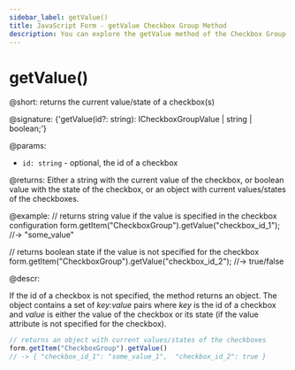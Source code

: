 ```yaml
---
sidebar_label: getValue()
title: JavaScript Form - getValue Checkbox Group Method 
description: You can explore the getValue method of the Checkbox Group control of Form in the documentation of the DHTMLX JavaScript UI library. Browse developer guides and API reference, try out code examples and live demos, and download a free 30-day evaluation version of DHTMLX Suite.
---
```


# getValue()

@short: returns the current value/state of a checkbox(s)

@signature: {'getValue(id?: string): ICheckboxGroupValue | string | boolean;'}

@params:
- `id: string` - optional, the id of a checkbox

@returns:
Either a string with the current value of the checkbox, or boolean value with the state of the checkbox, or an object with current values/states of the checkboxes.

@example:
// returns string value if the value is specified in the checkbox configuration
form.getItem("CheckboxGroup").getValue("checkbox_id_1"); //-> "some_value"
 
// returns boolean state if the value is not specified for the checkbox
form.getItem("CheckboxGroup").getValue("checkbox_id_2"); //-> true/false 

@descr:

If the id of a checkbox is not specified, the method returns an object. The object contains a set of *key:value* pairs where *key* is the id of a checkbox and *value* is either the value of the checkbox or its state (if the value attribute is not specified for the checkbox).

~~~js
// returns an object with current values/states of the checkboxes
form.getItem("CheckboxGroup").getValue() 
// -> { "checkbox_id_1": "some_value_1",  "checkbox_id_2": true }
~~~
